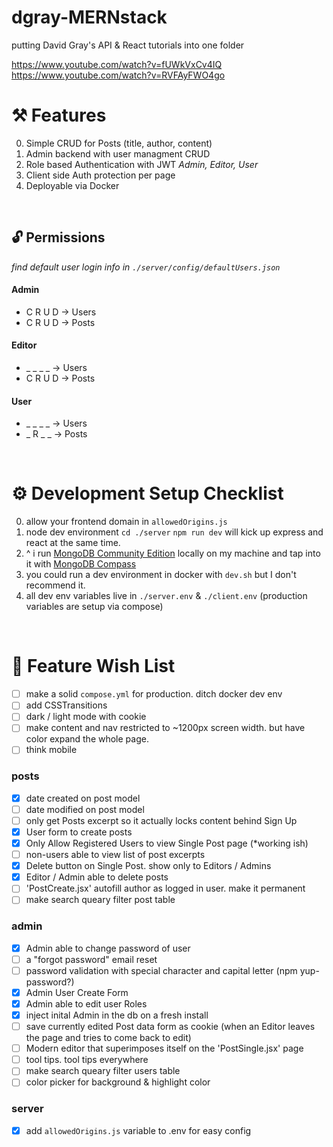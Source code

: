 # dgray-MERNstack
putting David Gray's API &amp; React tutorials into one folder

https://www.youtube.com/watch?v=fUWkVxCv4IQ
https://www.youtube.com/watch?v=RVFAyFWO4go


# ⚒ Features 
0. Simple CRUD for Posts (title, author, content)
0. Admin backend with user managment CRUD
0. Role based Authentication with JWT *Admin, Editor, User*
0. Client side Auth protection per page
0. Deployable via Docker 
<br/>

## 🔓 Permissions
<i>find default user login info in `./server/config/defaultUsers.json`</i>

#### Admin
- C R U D -> Users
- C R U D -> Posts

#### Editor
- _ _ _ _ -> Users
- C R U D -> Posts

#### User
- _ _ _ _ -> Users
- _ R _ _ -> Posts
<br/>

# ⚙ Development Setup Checklist
0. allow your frontend domain in `allowedOrigins.js`
0. node dev environment `cd ./server` `npm run dev` will kick up express and react at the same time.
0. ^ i run <a href="https://www.mongodb.com/try/download/community">MongoDB Community Edition</a> locally on my machine and tap into it with <a href="https://www.mongodb.com/try/download/compass">MongoDB Compass</a> 
0. you could run a dev environment in docker with `dev.sh` but I don't recommend it.
0. all dev env variables live in `./server.env` & `./client.env` (production variables are setup via compose)
<br/>

# 🌠 Feature Wish List
- [ ] make a solid `compose.yml` for production. ditch docker dev env
- [ ] add CSSTransitions
- [ ] dark / light mode with cookie
- [ ] make content and nav restricted to ~1200px screen width. but have color expand the whole page. 
- [ ] think mobile
### posts
- [x] date created on post model
- [ ] date modified on post model
- [ ] only get Posts excerpt so it actually locks content behind Sign Up
- [x] User form to create posts
- [x] Only Allow Registered Users to view Single Post page (*working ish)
- [ ] non-users able to view list of post excerpts
- [x] Delete button on Single Post. show only to Editors / Admins
- [x] Editor / Admin able to delete posts
- [ ] 'PostCreate.jsx' autofill author as logged in user. make it permanent
- [ ] make search queary filter post table
### admin
- [x] Admin able to change password of user
- [ ] a "forgot password" email reset
- [ ] password validation with special character and capital letter (npm yup-password?)
- [x] Admin User Create Form
- [x] Admin able to edit user Roles
- [x] inject inital Admin in the db on a fresh install
- [ ] save currently edited Post data form as cookie (when an Editor leaves the page and tries to come back to edit)
- [ ] Modern editor that superimposes itself on the 'PostSingle.jsx' page
- [ ] tool tips. tool tips everywhere
- [ ] make search queary filter users table
- [ ] color picker for background & highlight color
### server
- [x] add `allowedOrigins.js` variable to .env for easy config